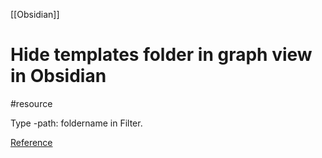 [[Obsidian]]
# Hide templates folder in graph view in Obsidian
#resource 

Type -path: foldername in Filter.

[Reference](https://forum.obsidian.md/t/exclude-templates-folder-from-file-explorer-graph/5012/5)

